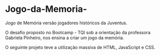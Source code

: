# Jogo-da-Memoria-


Jogo de Memória versão jogadores históricos da Juventus. 

O desafio proposto no Bootcamp - TQI sob a orientação da professora Gabriela Pinheiro, nos ensina a criar um jogo da memória. 

O seguinte projeto teve a utilização massiva de HTML, JavaScript e CSS. 
